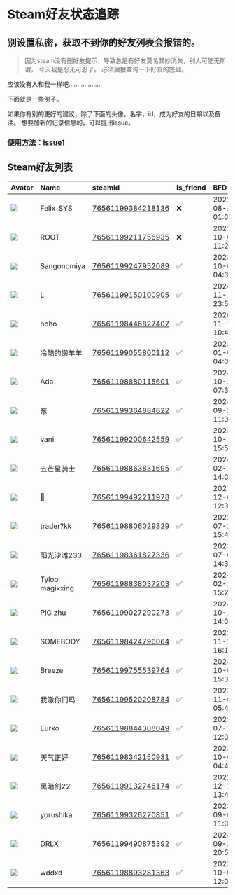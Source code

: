 # Steam好友状态追踪
## 别设置私密，获取不到你的好友列表会报错的。

> 因为steam没有删好友提示，导致总是有好友莫名其妙消失，别人可能无所谓，
> 今天我是忍无可忍了。 必须狠狠查询一下好友的底细。

应该没有人和我一样吧………………

下面就是一些例子。

如果你有别的更好的建议，除了下面的头像，名字，id，成为好友的日期以及备注。 想要加新的记录信息的，可以提出issue。

### 使用方法：[issue1](https://github.com/systemannounce/SteamFriends/issues/1)

## Steam好友列表

| Avatar                                                                            | Name            | steamid                                                                     | is_friend   | BFD                 | Remark   | removed_time        |
|:----------------------------------------------------------------------------------|:----------------|:----------------------------------------------------------------------------|:------------|:--------------------|:---------|:--------------------|
| ![](https://avatars.steamstatic.com/d41abd4be0b3769e1919802da758591a11639b13.jpg) | Felix_SYS       | [76561199384218136](https://steamcommunity.com/profiles/76561199384218136/) | ❌           | 2022-08-14 01:06:38 |          | 2024-12-02 10:22:30 |
| ![](https://avatars.steamstatic.com/ef15d4fa577672454e11c4dc5fbfa9fc71722ede.jpg) | ROOT            | [76561199211756935](https://steamcommunity.com/profiles/76561199211756935/) | ❌           | 2021-10-02 11:23:03 |          | 2024-12-02 10:22:30 |
| ![](https://avatars.steamstatic.com/1eb8d095cf5340aacb647cb5869f4a57cf41e8be.jpg) | Sangonomiya     | [76561199247952089](https://steamcommunity.com/profiles/76561199247952089/) | ✅           | 2023-10-05 04:31:54 |          |                     |
| ![](https://avatars.steamstatic.com/3e7fa82d331c950cc2dffca68c4e0f723849cff0.jpg) | L               | [76561199150100905](https://steamcommunity.com/profiles/76561199150100905/) | ✅           | 2024-11-15 23:57:02 |          |                     |
| ![](https://avatars.steamstatic.com/1191c81a57194f64acfcda94f0fd0cb94e92eff7.jpg) | hoho            | [76561198446827407](https://steamcommunity.com/profiles/76561198446827407/) | ✅           | 2020-11-15 10:41:15 |          |                     |
| ![](https://avatars.steamstatic.com/a521352ec938d97a89f4b9655f75924d3cea6344.jpg) | 冷酷的懒羊羊          | [76561199055800112](https://steamcommunity.com/profiles/76561199055800112/) | ✅           | 2023-01-01 04:05:16 |          |                     |
| ![](https://avatars.steamstatic.com/ee527536b3004b5486cd3e1633f87bf1a7331e26.jpg) | Ada             | [76561198880115601](https://steamcommunity.com/profiles/76561198880115601/) | ✅           | 2024-10-26 07:37:14 |          |                     |
| ![](https://avatars.steamstatic.com/fef49e7fa7e1997310d705b2a6158ff8dc1cdfeb.jpg) | 东               | [76561199364884622](https://steamcommunity.com/profiles/76561199364884622/) | ✅           | 2024-09-25 11:35:06 |          |                     |
| ![](https://avatars.steamstatic.com/14fa45d90d1774068441651602af9b2de61890b4.jpg) | vani            | [76561199200642559](https://steamcommunity.com/profiles/76561199200642559/) | ✅           | 2023-10-13 15:51:09 |          |                     |
| ![](https://avatars.steamstatic.com/86162677a4d31a1f1623cb2689500be2035c5128.jpg) | 五芒星骑士           | [76561198863831695](https://steamcommunity.com/profiles/76561198863831695/) | ✅           | 2024-02-11 14:05:29 |          |                     |
| ![](https://avatars.steamstatic.com/614aeb9dfb1149cee245cee796bccde8758bbc03.jpg) | 🐉               | [76561199492211978](https://steamcommunity.com/profiles/76561199492211978/) | ✅           | 2023-12-01 12:38:45 |          |                     |
| ![](https://avatars.steamstatic.com/6641e75b8730bc462b567a35cb525ffc85931fcb.jpg) | trader?kk       | [76561198806029329](https://steamcommunity.com/profiles/76561198806029329/) | ✅           | 2022-07-27 15:47:58 |          |                     |
| ![](https://avatars.steamstatic.com/e3fbac403bf3379c08eb97c72eae085f1b0c9a41.jpg) | 阳光沙滩233         | [76561198361827336](https://steamcommunity.com/profiles/76561198361827336/) | ✅           | 2023-07-01 14:31:48 |          |                     |
| ![](https://avatars.steamstatic.com/f78e888ec7343ef137c96d166f7455c609b08254.jpg) | Tyloo magixxing | [76561198838037203](https://steamcommunity.com/profiles/76561198838037203/) | ✅           | 2024-02-14 15:25:40 |          |                     |
| ![](https://avatars.steamstatic.com/b52df2f8d6bd4ae49b2f322fd15611afea12294b.jpg) | PIG zhu         | [76561199027290273](https://steamcommunity.com/profiles/76561199027290273/) | ✅           | 2024-10-12 14:03:22 |          |                     |
| ![](https://avatars.steamstatic.com/f9493aa64f0c6021eacbe0bffa73abfc74bfa53c.jpg) | SOMEBODY        | [76561198424796064](https://steamcommunity.com/profiles/76561198424796064/) | ✅           | 2023-11-20 16:14:21 |          |                     |
| ![](https://avatars.steamstatic.com/ed9a5c3cc4ebb477a70a4db52a702db7ff058a4d.jpg) | Breeze          | [76561199755539764](https://steamcommunity.com/profiles/76561199755539764/) | ✅           | 2024-10-07 15:38:05 |          |                     |
| ![](https://avatars.steamstatic.com/cb8d2630130dacebe8e955f13565345ffefdb2cc.jpg) | 我澈你们玛           | [76561199520208784](https://steamcommunity.com/profiles/76561199520208784/) | ✅           | 2023-11-08 05:49:08 |          |                     |
| ![](https://avatars.steamstatic.com/943a84cb4e2f07ee1a96eb97e078b7c95b025848.jpg) | Eurko           | [76561198844308049](https://steamcommunity.com/profiles/76561198844308049/) | ✅           | 2023-07-17 12:02:17 |          |                     |
| ![](https://avatars.steamstatic.com/1fa10cba811b7a004c6068ee86938cc4824586d4.jpg) | 天气正好            | [76561198342150931](https://steamcommunity.com/profiles/76561198342150931/) | ✅           | 2023-10-07 04:48:15 |          |                     |
| ![](https://avatars.steamstatic.com/fef49e7fa7e1997310d705b2a6158ff8dc1cdfeb.jpg) | 黑暗剑22           | [76561199132746174](https://steamcommunity.com/profiles/76561199132746174/) | ✅           | 2022-12-16 13:41:24 |          |                     |
| ![](https://avatars.steamstatic.com/265d043506f0654d97a5049f03c3bb5e9018f513.jpg) | yorushika       | [76561199326270851](https://steamcommunity.com/profiles/76561199326270851/) | ✅           | 2023-09-06 11:05:50 |          |                     |
| ![](https://avatars.steamstatic.com/e5f8393ba1d04e59f7cfea86172a748edb16db4d.jpg) | DRLX            | [76561199490875392](https://steamcommunity.com/profiles/76561199490875392/) | ✅           | 2024-09-23 20:56:27 |          |                     |
| ![](https://avatars.steamstatic.com/fef49e7fa7e1997310d705b2a6158ff8dc1cdfeb.jpg) | wddxd           | [76561198893281363](https://steamcommunity.com/profiles/76561198893281363/) | ✅           | 2023-10-09 12:03:07 |          |                     |